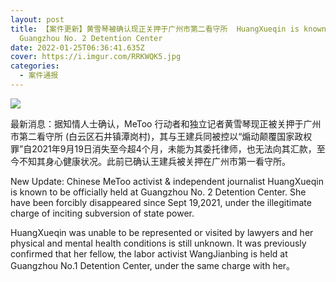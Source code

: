 ```yaml
---
layout: post
title: 【案件更新】黄雪琴被确认现正关押于广州市第二看守所  HuangXueqin is known to be officially held at
  Guangzhou No. 2 Detention Center
date: 2022-01-25T06:36:41.635Z
cover: https://i.imgur.com/RRKWQK5.jpg
categories:
  - 案件通报
---
```

![](https://i.imgur.com/RRKWQK5.jpg)

最新消息：据知情人士确认，MeToo 行动者和独立记者黄雪琴现正被关押于广州市第二看守所 (白云区石井镇潭岗村)，其与王建兵同被控以“煽动颠覆国家政权罪”自2021年9月19日消失至今超4个月，未能为其委托律师，也无法向其汇款，至今不知其身心健康状况。此前已确认王建兵被关押在广州市第一看守所。


New Update: Chinese MeToo activist & independent journalist HuangXueqin is known to be officially held at Guangzhou No. 2 Detention Center. She have been forcibly disappeared since Sept 19,2021, under the illegitimate charge of inciting subversion of state power.

HuangXueqin was unable to be represented or visited by lawyers and her physical and mental health conditions is still unknown. It was previously confirmed that her fellow, the labor activist WangJianbing is held at Guangzhou No.1 Detention Center, under the same charge with her。